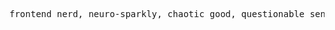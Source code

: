 
<pre>
frontend nerd, neuro-sparkly, chaotic good, questionable sense of humor, three-legged dog mom, gafieira dancer, board game addict.
</pre>

 
